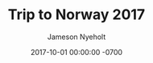 ---
title: "Trip to Norway 2017"
layout: post
date:   2017-10-01 00:00:00 -0700
location: "Norway"
author: "Jameson Nyeholt"
category: travelogue
image: /assets/img/posts/2017/september/iceland/landscape-peak.jpeg
tags:
- norway
- europe
- scandanavia
- nordic
- travelouge
- roadtrip
- rachel
- photos
---